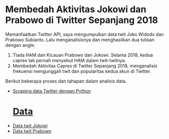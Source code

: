 # Membedah Aktivitas Jokowi dan Prabowo di Twitter Sepanjang 2018

Memanfaatkan Twitter API, saya mengumpulkan data twit Joko Widodo dan Prabowo Subianto. Lalu menganalisisnya dan menghasilkan dua tulisan dengan angle: 
1. Tiada HAM dan Kicauan Prabowo dan Jokowi. Selama 2018, kedua capres tak pernah menyebut HAM dalam twit-twitnya.
2. Membedah Aktivitas Capres di Twitter Sepanjang 2018, menganalisis frekuensi mengunggah twit dan popularitas kedua akun di Twitter. 

  Berikut beberapa proses dan tahapan dalam analisis data. 
  <ul>
     <li> <a href="https://github.com/wanulfa/Scrape-Twitter-Data-Using-Python/blob/master/Python"> Scraping data Twitter dengan Python

# Data

  <li> <a href="https://github.com/wanulfa/Twitter-Data/blob/master/jokowi_tweets.xlsx"> Data twit Jokowi
  <li> <a href="https://github.com/wanulfa/Twitter-Data/blob/master/prabowo_tweets.xlsx"> Data twit Prabowo
    

    






